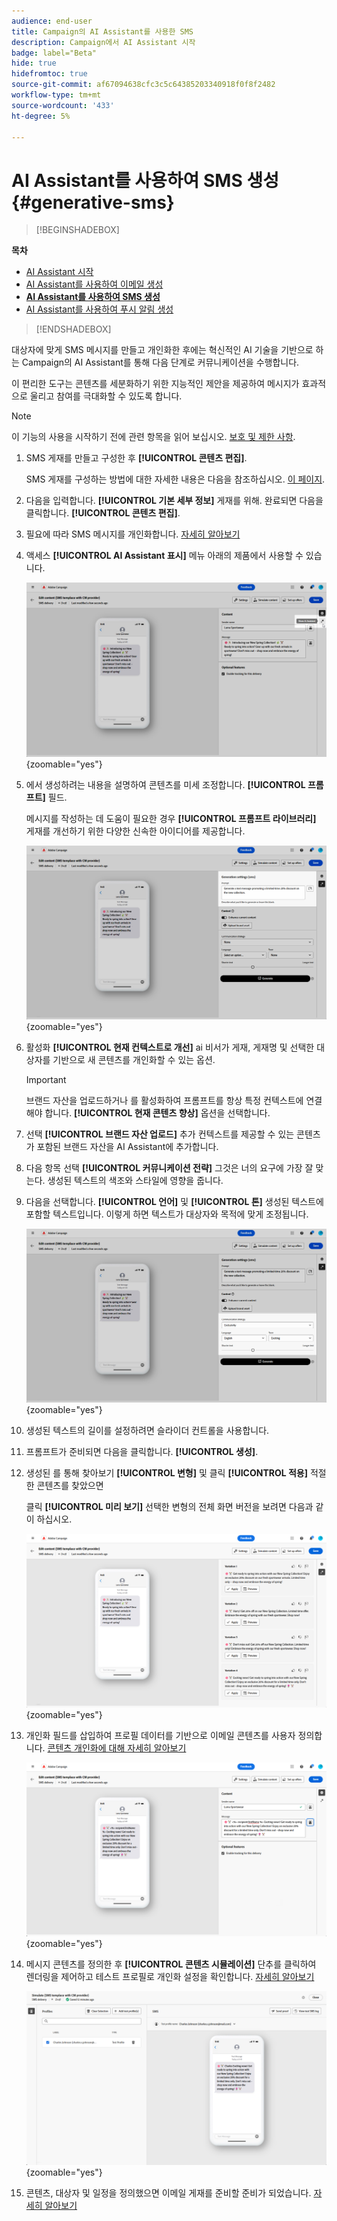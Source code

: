 ```yaml
---
audience: end-user
title: Campaign의 AI Assistant를 사용한 SMS
description: Campaign에서 AI Assistant 시작
badge: label="Beta"
hide: true
hidefromtoc: true
source-git-commit: af67094638cfc3c5c64385203340918f0f8f2482
workflow-type: tm+mt
source-wordcount: '433'
ht-degree: 5%

---
```


# AI Assistant를 사용하여 SMS 생성 {#generative-sms}

>[!BEGINSHADEBOX]

**목차**

* [AI Assistant 시작](generative-gs.md)
* [AI Assistant를 사용하여 이메일 생성](generative-content.md)
* **[AI Assistant를 사용하여 SMS 생성](generative-sms.md)**
* [AI Assistant를 사용하여 푸시 알림 생성](generative-push.md)

>[!ENDSHADEBOX]

대상자에 맞게 SMS 메시지를 만들고 개인화한 후에는 혁신적인 AI 기술을 기반으로 하는 Campaign의 AI Assistant를 통해 다음 단계로 커뮤니케이션을 수행합니다.

이 편리한 도구는 콘텐츠를 세분화하기 위한 지능적인 제안을 제공하여 메시지가 효과적으로 울리고 참여를 극대화할 수 있도록 합니다.

>[!NOTE]
>
>이 기능의 사용을 시작하기 전에 관련 항목을 읽어 보십시오. [보호 및 제한 사항](generative-gs.md#guardrails-and-limitations).

1. SMS 게재를 만들고 구성한 후 **[!UICONTROL 콘텐츠 편집]**.

   SMS 게재를 구성하는 방법에 대한 자세한 내용은 다음을 참조하십시오. [이 페이지](../sms/create-sms.md).

1. 다음을 입력합니다. **[!UICONTROL 기본 세부 정보]** 게재를 위해. 완료되면 다음을 클릭합니다. **[!UICONTROL 콘텐츠 편집]**.

1. 필요에 따라 SMS 메시지를 개인화합니다. [자세히 알아보기](../sms/content-sms.md)

1. 액세스 **[!UICONTROL AI Assistant 표시]** 메뉴 아래의 제품에서 사용할 수 있습니다.

   ![](assets/sms-genai-1.png){zoomable=&quot;yes&quot;}

1. 에서 생성하려는 내용을 설명하여 콘텐츠를 미세 조정합니다. **[!UICONTROL 프롬프트]** 필드.

   메시지를 작성하는 데 도움이 필요한 경우 **[!UICONTROL 프롬프트 라이브러리]** 게재를 개선하기 위한 다양한 신속한 아이디어를 제공합니다.

   ![](assets/sms-genai-2.png){zoomable=&quot;yes&quot;}

1. 활성화 **[!UICONTROL 현재 컨텍스트로 개선]** ai 비서가 게재, 게재명 및 선택한 대상자를 기반으로 새 콘텐츠를 개인화할 수 있는 옵션.

   >[!IMPORTANT]
   >
   > 브랜드 자산을 업로드하거나 를 활성화하여 프롬프트를 항상 특정 컨텍스트에 연결해야 합니다. **[!UICONTROL 현재 콘텐츠 향상]** 옵션을 선택합니다.

1. 선택 **[!UICONTROL 브랜드 자산 업로드]** 추가 컨텍스트를 제공할 수 있는 콘텐츠가 포함된 브랜드 자산을 AI Assistant에 추가합니다.

1. 다음 항목 선택 **[!UICONTROL 커뮤니케이션 전략]** 그것은 너의 요구에 가장 잘 맞는다. 생성된 텍스트의 색조와 스타일에 영향을 줍니다.

1. 다음을 선택합니다. **[!UICONTROL 언어]** 및 **[!UICONTROL 톤]** 생성된 텍스트에 포함할 텍스트입니다. 이렇게 하면 텍스트가 대상자와 목적에 맞게 조정됩니다.

   ![](assets/sms-genai-3.png){zoomable=&quot;yes&quot;}

1. 생성된 텍스트의 길이를 설정하려면 슬라이더 컨트롤을 사용합니다.

1. 프롬프트가 준비되면 다음을 클릭합니다. **[!UICONTROL 생성]**.

1. 생성된 를 통해 찾아보기 **[!UICONTROL 변형]** 및 클릭 **[!UICONTROL 적용]** 적절한 콘텐츠를 찾았으면

   클릭 **[!UICONTROL 미리 보기]** 선택한 변형의 전체 화면 버전을 보려면 다음과 같이 하십시오.

   ![](assets/sms-genai-4.png){zoomable=&quot;yes&quot;}

1. 개인화 필드를 삽입하여 프로필 데이터를 기반으로 이메일 콘텐츠를 사용자 정의합니다. [콘텐츠 개인화에 대해 자세히 알아보기](../personalization/personalize.md)

   ![](assets/sms-genai-5.png){zoomable=&quot;yes&quot;}

1. 메시지 콘텐츠를 정의한 후 **[!UICONTROL 콘텐츠 시뮬레이션]** 단추를 클릭하여 렌더링을 제어하고 테스트 프로필로 개인화 설정을 확인합니다. [자세히 알아보기](../preview-test/preview-content.md)

   ![](assets/sms-genai-6.png){zoomable=&quot;yes&quot;}

1. 콘텐츠, 대상자 및 일정을 정의했으면 이메일 게재를 준비할 준비가 되었습니다. [자세히 알아보기](../monitor/prepare-send.md)
